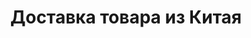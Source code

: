 ---
templateKey: services
locale: ru
metaData:
  title: Доставка товара из Китая| INTA-ICS
  description: >-
    &#128717; Доставка товаров из Китая, из интернет-магазинов Alibaba, TaoBao,
    Tmall, 1688 и других &#128073; Привезем в срок от 10 дней ✔ Выкуп из
    магазина и проверка товара перед отправкой &#9989; Честные цены. Бесплатное
    хранение на складах &#9989; Полный комплекс сопроводительных услуг,
    таможенное оформление &#9989; Поддержка 24/7  &#9742; 068 5555 999
name: dostavka-tovarov-iz-kitaya/
crumbLabelParent: ЖД перевозки
crumbLabel: Доставка товара из Китая
title: Доставка товара из Китая
description: >-
  Компания INTA-ICS занимается выкупом и доставкой китайских товаров в Украину
  морскими, авиа и железнодорожными путями. Предлагаем гибкие тарифы и
  оптимальные сроки транспортировки.
header:
  images:
    - alt: inta-ics-доставка-товаров-из-китая
      image: /img/доставка-и-выкуп-товара-из-китая.png
  scopeInformation:
    - text: Выкуп и доставка
      image: /img/time.png
    - text: Склады в Китае
      image: /img/card.png
    - text: Выгодные тарифы
      image: /img/lov.png
sections:
  - title: Выкуп и доставка товаров из Китая
    image: /img/inta-ics-доставка-и-выкуп-товара-1.jpg
    text: >-
      Если вас интересует оптовая или розничная закупка товаров, обращайтесь в
      компанию INTA-ICS. Мы предлагаем услуги по выкупу и транспортировке
      китайской продукции в Украину. Благодаря нашим партнерам и собственному
      складку в городе Фошань, мы поможем вам получить товары из Китая с
      доставкой.


      Китайские интернет-магазины популярны среди украинцев, так как открывают
      возможность легко приобрести недорогую продукцию достойного качества.
      Стоимость доставки товара из Китая во многом зависит от объема товара и
      авансового платежа — 10% от стоимости заказа.


      Доставка с Алибаба в Украину выполняется на следующих условиях:


      * выкуп в течение 2-3 рабочих дней;

      * любое количество ссылок на товары;

      * отсутствие перерасчета за дополнительные ссылки по выкупу;

      * прозрачные и гибкие тарифы, цена фиксируется и не меняется.


      Груз будет проверен перед отправкой, поэтому смело выбирайте нужную
      продукцию на любых онлайн-площадках КНР — Taobao, Tmall, Alibaba и так
      далее. Маршруты разрабатываются индивидуально для каждого заказа.
seoSections:
  title: Как заказать товары из Китая оптом или в розницу
  sections:
    - text: >-
        Хотите приобрести китайские товары, но не знаете особенностей их
        транспортировки в Украину? Доверьте эту процедуру мастерам своего дела —
        логистам компании INTA-ICS.


        Если вас интересует доставка с Алибаба в Украину, обращайтесь в нашу
        компанию. Выберите способ транспортировки груза и укажите другую
        информацию в заявке на нашем сайте.


        **Как происходит доставка с Alibaba, Taobao, 1688 и других онлайн
        магазинов**


        В компании INTA-ICS выкуп товаров из китайских онлайн-магазинов
        происходит следующим образом:


        * клиент подает заявку на выкуп товаров, прилагает ссылки на заранее
        выбранную продукцию в китайских онлайн-магазинах;

        * мы предварительно рассчитываем стоимость того, во сколько обойдется
        доставка товаров из Китая;

        * проверяем наличие товаров в магазинах и выкупаем их;

        * принимаем продукцию на нашем складе в городе Фошань;

        * делаем фотоотчет для заказчика;

        * проверяем товары на соответствие;

        * отправляем груз в Украину.


        Перевозка товаров из Китая будет выполнена способом, который выбрал
        клиент.
      altImg: ' inta-ics-доставка-товаров-из-китая-3'
      image: /img/inta-ics-доставка-и-выкуп-товара-2.jpg
    - text: >-
        **Стоимость доставки товара из Китая**


        Мы предлагаем клиентам гибкие тарифы на услуги транспортировки. Конечная
        цена напрямую зависит от выбранного заказчиком способа:


        * товары из Китая судоходным транспортом будут доставлены по стоимости
        от 650$/м³ и в срок от 35 суток;

        * ЖД-перевозки выполняются от 28 дней по такой же цене — от 650$/м³;

        * авиадоставка товаров из Китая займет от 5 суток, плата за услуги
        транспортировки составит от 5,5$/кг.
      altImg: ' inta-ics-доставка-товаров-из-китая-4'
      image: /img/inta-ics-доставка-и-выкуп-товара-3.jpg
    - text: >-
        **10 лучших китайских интернет-магазинов**


        Существует несколько популярных китайских онлайн-площадок — Alibaba,
        Taobao, Tmall и другие. Товары из Китая с доставкой зачастую приобретают
        в популярных интернет-магазинах:


        * Alibaba — рассчитан на оптовые покупки и крупные заказы;

        * World Taobao — своеобразный посредник в Китае между потребителями
        (C2C), продавцы могут не знать английский язык;

        * Tmall — продавцы являются юридическими лица и предлагают продукцию
        конкретных брендов;

        * 1688 — доставка в Украину из этого дешевого магазина востребована
        среди украинцев, однако требуется помощь в доставке товара из Китая, так
        как продавцы общаются преимущественно на китайском языке;

        * JD.com — предлагает большой ассортимент электроники, телефонов,
        компьюторов и т.д.;

        * Рaipai — множество товаров от китайских и мировых брендов;

        * Еachnet — интернет-аукцион, мегамолл;

        * Idea.taobao.com — новые для рынка товары и уникальные идеи для
        бизнеса;

        * G.Taobao.com — продукция настоящих и известных брендов.


        Выкуп и доставка товаров из Китая с этих площадок долгое время
        выполняется нашими специалистами. Благодаря этому вы можете смело
        обращаться в INTA-ICS, и рассчитывать на профессиональную
        транспортировку товаров.


        Если вам требуются посредники Таобао-Украина или для других
        онлайн-магазинов, поиск и доставка товаров из Китая будет выполнена
        нашими сотрудниками быстро и по доступной цене услуг.
      altImg: inta-ics-доставка-товаров-из-китая-5
      image: /img/inta-ics-доставка-и-выкуп-товара-3.jpg
---